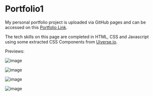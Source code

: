 # Portfolio1
My personal portfolio project is uploaded via GitHub pages and can be accessed on this [Portfolio Link](https://bhavya1006.github.io/My-Portfolio/). 

The tech skills on this page are completed in HTML, CSS and Javascript using some extracted CSS Components from [Uiverse.io](https://uiverse.io/).

Previews:

![image](https://github.com/bhavya1006/My-Portfolio/assets/121045636/8cc3acf4-e8f3-41fa-9261-72e0491de183)

![image](https://github.com/bhavya1006/My-Portfolio/assets/121045636/18795186-f0b4-457c-b26d-3b267f30ef2a)

![image](https://github.com/bhavya1006/My-Portfolio/assets/121045636/e8843e88-dc61-49a9-8924-ba794407cb63)

![image](https://github.com/bhavya1006/My-Portfolio/assets/121045636/12438817-2aaa-4cfd-8426-266486293489)
